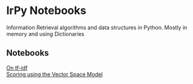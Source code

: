 IrPy Notebooks
====

Information Retrieval algorithms and data structures in Python. Mostly in memory and using Dictionaries

## Notebooks  

[On tf-idf](https://github.com/jadianes/data-science-your-way/blob/master/apps/information-retrieval/tf-idf.ipynb)  
[Scoring using the Vector Space Model](https://github.com/jadianes/data-science-your-way/blob/master/apps/information-retrieval/Vector%20Space.ipynb)  

